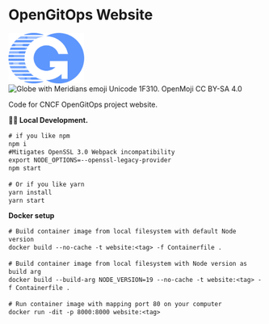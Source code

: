 # OpenGitOps Website
<!-- markdownlint-disable MD033 -->
<p><img src="https://raw.githubusercontent.com/cncf/artwork/master/projects/opengitops/icon/color/opengitops-icon-color.svg" alt="OpenGitOps logo icon color" width="150" valign="middle">
<img src="https://openmoji.org/data/color/svg/1F310.svg" alt="Globe with Meridians emoji Unicode 1F310. OpenMoji CC BY-SA 4.0" width="150" valign="middle"></p>

Code for CNCF OpenGitOps project website.

**👩‍💻 Local Development.**

```shell
# if you like npm 
npm i
#Mitigates OpenSSL 3.0 Webpack incompatibility
export NODE_OPTIONS=--openssl-legacy-provider
npm start

# Or if you like yarn
yarn install
yarn start
```

**Docker setup**
```shell
# Build container image from local filesystem with default Node version
docker build --no-cache -t website:<tag> -f Containerfile .

# Build container image from local filesystem with Node version as build arg
docker build --build-arg NODE_VERSION=19 --no-cache -t website:<tag> -f Containerfile .

# Run container image with mapping port 80 on your computer
docker run -dit -p 8000:8000 website:<tag>
```
